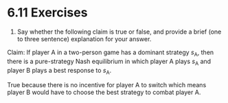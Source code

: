 # 6.11 Exercises
1. Say whether the following claim is true or false, and provide a brief (one to three sentence) explanation for your answer.

Claim: If player A in a two-person game has a dominant strategy
_s_<sub>A</sub>, then there is a pure-strategy Nash equilibrium in which player A
plays _s_<sub>A</sub> and player B plays a best response to _s_<sub>A</sub>.

True because there is no incentive for player A to switch which means player B would have to choose the best strategy to combat player A.